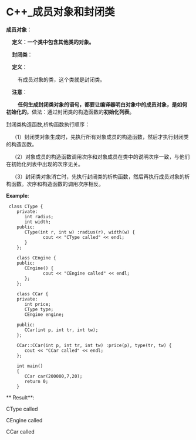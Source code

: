  # C++_成员对象和封闭类

**成员对象**：

&nbsp;&nbsp;&nbsp;&nbsp;**定义：一个类中包含其他类的对象。**

&nbsp;&nbsp;&nbsp;&nbsp;**封闭类**：

&nbsp;&nbsp;&nbsp;&nbsp;**定义**：

&nbsp;&nbsp;&nbsp;&nbsp;&nbsp;&nbsp;&nbsp;&nbsp;有成员对象的类，这个类就是封闭类。

&nbsp;&nbsp;&nbsp;&nbsp;**注意**：

&nbsp;&nbsp;&nbsp;&nbsp;&nbsp;&nbsp;&nbsp;&nbsp;**任何生成封闭类对象的语句，都要让编译器明白对象中的成员对象，是如何初始化的**。做法：通过封闭类的构造函数的**初始化列表**。

封闭类构造函数,析构函数执行顺序：

&nbsp;&nbsp;&nbsp;&nbsp;（1）封闭类对象生成时，先执行所有对象成员的构造函数，然后才执行封闭类的构造函数。

&nbsp;&nbsp;&nbsp;&nbsp;（2）对象成员的构造函数调用次序和对象成员在类中的说明次序一致，与他们在初始化列表中出现的次序无关。

&nbsp;&nbsp;&nbsp;&nbsp;（3）封闭类对象消亡时，先执行封闭类的析构函数，然后再执行成员对象的析构函数。次序和构造函数的调用次序相反。

**Example**:
```
 class CType {
    private:
       int radius;
       int width;
    public:
       CType(int r, int w) :radius(r), width(w) {
              cout << "CType called" << endl;
       }
    };

    class CEngine {
    public:
       CEngine() {
              cout << "CEngine called" << endl;
       };
    };

    class CCar {
    private:
       int price;
       CType type;
       CEngine engine;

    public:
       CCar(int p, int tr, int tw);
    };

    CCar::CCar(int p, int tr, int tw) :price(p), type(tr, tw) {
       cout << "CCar called" << endl;
    };

    int main()
    {
       CCar car(200000,7,20);
       return 0;
    }
```

**    Result**:

CType called

CEngine called

CCar called